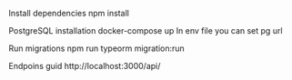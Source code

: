 Install dependencies
npm install

PostgreSQL installation
docker-compose up
In env file you can set pg url

Run migrations
npm run typeorm migration:run

Endpoins guid
http://localhost:3000/api/
